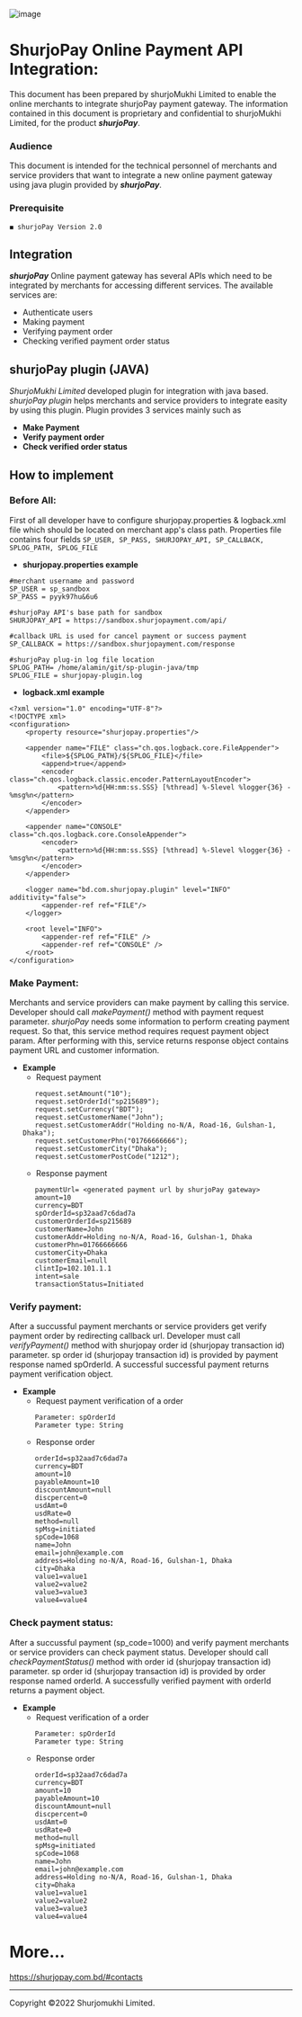![image](https://user-images.githubusercontent.com/57352037/155895117-523cfb9e-d895-47bf-a962-2bcdda49ad66.png)

# ShurjoPay Online Payment API Integration:
This document has been prepared by shurjoMukhi Limited to enable the online merchants to integrate shurjoPay payment gateway. The information contained in this document is proprietary and confidential to shurjoMukhi Limited, for the product **_shurjoPay_**.
### Audience
This document is intended for the technical personnel of merchants and service providers that want to integrate a new online payment gateway using java plugin provided by **_shurjoPay_**.
### Prerequisite
	◼️ shurjoPay Version 2.0
## Integration
**_shurjoPay_** Online payment gateway has several APIs which need to be integrated by merchants for accessing different services.
The available services are:
- Authenticate users
- Making payment
- Verifying payment order
- Checking verified payment order status
## shurjoPay plugin (JAVA)
_ShurjoMukhi Limited_ developed plugin for integration with java based. _shurjoPay plugin_ helps merchants and service providers to integrate easity by using this plugin. Plugin provides 3 services mainly such as
- **Make Payment**
- **Verify payment order**
- **Check verified order status**
## How to implement
### Before All:
First of all developer have to configure shurjopay.properties & logback.xml file which should be located on merchant app's class path. Properties file contains four fields ``` SP_USER, SP_PASS, SHURJOPAY_API, SP_CALLBACK, SPLOG_PATH, SPLOG_FILE ```
- **shurjopay.properties example**
``` 
#merchant username and password
SP_USER = sp_sandbox
SP_PASS = pyyk97hu&6u6

#shurjoPay API's base path for sandbox
SHURJOPAY_API = https://sandbox.shurjopayment.com/api/

#callback URL is used for cancel payment or success payment
SP_CALLBACK = https://sandbox.shurjopayment.com/response

#shurjoPay plug-in log file location
SPLOG_PATH= /home/alamin/git/sp-plugin-java/tmp
SPLOG_FILE = shurjopay-plugin.log 
```
- **logback.xml example**
``` 
<?xml version="1.0" encoding="UTF-8"?>
<!DOCTYPE xml>
<configuration>
	<property resource="shurjopay.properties"/>
	
	<appender name="FILE" class="ch.qos.logback.core.FileAppender">
		<file>${SPLOG_PATH}/${SPLOG_FILE}</file>
		<append>true</append>
		<encoder class="ch.qos.logback.classic.encoder.PatternLayoutEncoder">
			<pattern>%d{HH:mm:ss.SSS} [%thread] %-5level %logger{36} - %msg%n</pattern>
		</encoder>
	</appender>
	
	<appender name="CONSOLE" class="ch.qos.logback.core.ConsoleAppender">
        <encoder>
            <pattern>%d{HH:mm:ss.SSS} [%thread] %-5level %logger{36} - %msg%n</pattern>
        </encoder>
    </appender>
    
    <logger name="bd.com.shurjopay.plugin" level="INFO" additivity="false">
        <appender-ref ref="FILE"/>
    </logger>

	<root level="INFO">
		<appender-ref ref="FILE" />
		<appender-ref ref="CONSOLE" />
	</root>
</configuration> 
```
### Make Payment: 
Merchants and service providers can make payment by calling this service. Developer should call _makePayment()_ method with payment request parameter. _shurjoPay_ needs some information to perform creating payment request. So that, this service method requires request payment object param. After performing with this, service returns response object contains payment URL and customer information.
- **Example**
	- Request payment
	 ``` 
		request.setAmount("10");
		request.setOrderId("sp215689");
		request.setCurrency("BDT");
		request.setCustomerName("John");
		request.setCustomerAddr("Holding no-N/A, Road-16, Gulshan-1, Dhaka");
		request.setCustomerPhn("01766666666");
		request.setCustomerCity("Dhaka");
		request.setCustomerPostCode("1212");
	 ```
	- Response payment
	 ``` 
	 	paymentUrl= <generated payment url by shurjoPay gateway>
		amount=10
		currency=BDT
		spOrderId=sp32aad7c6dad7a
		customerOrderId=sp215689
		customerName=John
		customerAddr=Holding no-N/A, Road-16, Gulshan-1, Dhaka
		customerPhn=01766666666
		customerCity=Dhaka
		customerEmail=null
		clintIp=102.101.1.1
		intent=sale
		transactionStatus=Initiated
	 ```
### Verify payment: 
After a succussful payment merchants or service providers get verify payment order by redirecting callback url. Developer must call _verifyPayment()_ method with shurjopay order id (shurjopay transaction id) parameter. sp order id (shurjopay transaction id) is provided by payment response named spOrderId. A successful successful payment returns payment verification object.
- **Example**
	- Request payment verification of a order
	 ``` 
	 	Parameter: spOrderId
		Parameter type: String
	 ```
	- Response order
	 ``` 
	 	orderId=sp32aad7c6dad7a
		currency=BDT
		amount=10
		payableAmount=10
		discountAmount=null
		discpercent=0
		usdAmt=0
		usdRate=0
		method=null
		spMsg=initiated
		spCode=1068
		name=John
		email=john@example.com
		address=Holding no-N/A, Road-16, Gulshan-1, Dhaka
		city=Dhaka
		value1=value1
		value2=value2
		value3=value3
		value4=value4
	 ```
### Check payment status: 
After a succussful payment (sp_code=1000) and verify payment merchants or service providers can check payment status. Developer should call _checkPaymentStatus()_ method with order id (shurjopay transaction id) parameter. sp order id (shurjopay transaction id) is provided by order response named orderId. A successfully verified payment with orderId returns a payment object.
- **Example**
	- Request verification of a order
	 ``` 
	 	Parameter: spOrderId
		Parameter type: String
	 ```
	- Response order
	 ``` 
	 	orderId=sp32aad7c6dad7a
		currency=BDT
		amount=10
		payableAmount=10
		discountAmount=null
		discpercent=0
		usdAmt=0
		usdRate=0
		method=null
		spMsg=initiated
		spCode=1068
		name=John
		email=john@example.com
		address=Holding no-N/A, Road-16, Gulshan-1, Dhaka
		city=Dhaka
		value1=value1
		value2=value2
		value3=value3
		value4=value4
	 ```
# More...
https://shurjopay.com.bd/#contacts
<hr>
Copyright ©️2022 Shurjomukhi Limited.

